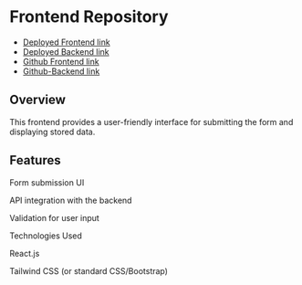 # Frontend Repository

- [Deployed Frontend link](https://task-30-dgth.vercel.app)
- [ Deployed Backend link](https://task30backend-x5ig.vercel.app)
- [Github Frontend link](https://github.com/priyankastack/task-30)
- [Github-Backend link](https://github.com/priyankastack/task30backend)

## Overview

This frontend provides a user-friendly interface for submitting the form and displaying stored data.

## Features

Form submission UI

API integration with the backend

Validation for user input

Technologies Used

React.js

Tailwind CSS (or standard CSS/Bootstrap)

